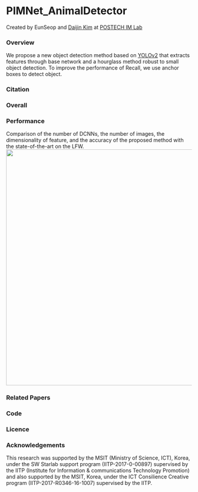 # PIMNet_AnimalDetector

Created by EunSeop and [Daijin Kim](http://imlab.postech.ac.kr/members_d.htm) at [POSTECH IM Lab](http://imlab.postech.ac.kr)

### Overview
We propose a new object detection method based on [YOLOv2](https://github.com/pjreddie/darknet) that extracts features through base network and a hourglass method robust to small object detection. To improve the performance of Recall, we use anchor boxes to detect object. 


### Citation



### Overall


### Performance
Comparison of the number of DCNNs, the number of images, the dimensionality of feature, and the accuracy of the proposed method with the state-of-the-art on the LFW.
<img src="https://github.com/bnkang/PIMNet_FR/blob/master/resource/research_fr_result_lfw.png?raw=true" width=640>


### Related Papers


### Code


### Licence


### Acknowledgements

This research was supported by the MSIT (Ministry of Science, ICT), Korea, under the SW Starlab support program (IITP-2017-0-00897) supervised by the IITP (Institute for Information & communications Technology Promotion) and also supported by the MSIT, Korea, under the ICT Consilience Creative program (IITP-2017-R0346-16-1007) supervised by the IITP.

